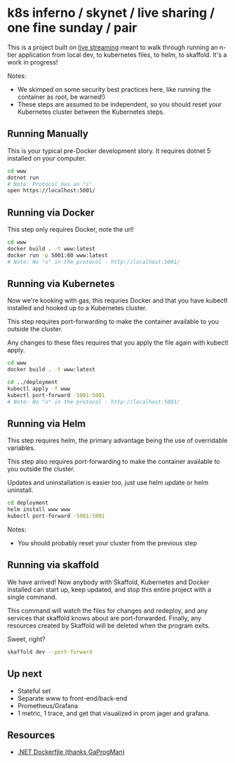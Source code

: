 # k8s inferno  / skynet / live sharing / one fine sunday / pair

This is a project built on [live streaming](https://twitch.tv/jz_codingblocks) meant to walk through running an n-tier application from local dev, to kubernetes files, to helm, to skaffold. It's a work in progress!

Notes:
- We skimped on some security best practices here, like running the container as root, be warned!)
- These steps are assumed to be independent, so you should reset your Kubernetes cluster between the Kubernetes steps.

## Running Manually

This is your typical pre-Docker development story. It requires dotnet 5 installed on your computer.

```bash
cd www
dotnet run
# Note: Protocol has an "s"
open https://localhost:5001/
```
## Running via Docker

This step only requires Docker, note the url!

```bash
cd www
docker build . -t www:latest
docker run -p 5001:80 www:latest
# Note: No "s" in the protocol - http://localhost:5001/
```

## Running via Kubernetes

Now we're kooking with gas, this requries Docker and that you have kubectl installed and hooked up to a Kubernetes cluster.

This step requires port-forwarding to make the container available to you outside the cluster.

Any changes to these files requires that you apply the file again with kubectl apply.

```bash
cd www
docker build . -t www:latest

cd ../deployment
kubectl apply -f www
kubectl port-forward -5001:5001
# Note: No "s" in the protocol - http://localhost:5001/

```
## Running via Helm

This step requires helm, the primary advantage being the use of overridable variables.

This step also requires port-forwarding to make the container available to you outside the cluster.

Updates and uninstallation is easier too, just use helm update or helm uninstall.

```bash
cd deployment
helm install www www
kubectl port-forward -5001:5001
```

Notes:
- You should probably reset your cluster from the previous step

## Running via skaffold

We have arrived! Now anybody with Skaffold, Kubernetes and Docker installed can start up, keep updated, and stop this entire project with a single command.

This command will watch the files for changes and redeploy, and any services that skaffold knows about are port-forwarded. Finally, any resources created by Skaffold will be deleted when the program exits.

Sweet, right?

```bash
skaffold dev --port-forward
```

## Up next

- Stateful set
- Separate www to front-end/back-end
- Prometheus/Grafana
- 1 metric, 1 trace, and get that visualized in prom jager and grafana.

## Resources


* [.NET Dockerfile (thanks GaProgMan)](https://github.com/GaProgMan/OnionArch/blob/master/Dockerfile)
